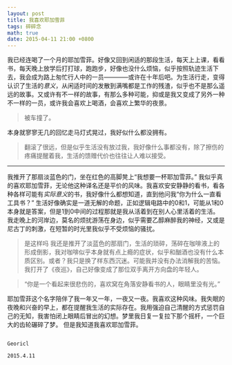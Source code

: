 ```yaml
---
layout: post
title: 我喜欢耶加雪菲
tags: 碎碎念
math: true
date: 2015-04-11 21:00 +0800
---
```


我已经连喝了一个月的耶加雪菲。好像又回到闲适的那段生活，每天上上课，看看书，每天晚上放学后打打球，跑跑步，好像也没什么烦恼，似乎按照轨迹生活下去，我会成为路上匆忙行人中的一员————或许在十年后吧。为生活行走，变得认识了生活的*意义*，从闲适时间的发散到满嘴都是工作的残渣，似乎也不是那么遥远的故事。又或许有不一样的故事，有那么多种可能，抑或是我又变成了另外一种不一样的一员，或许我会喜欢上喝酒，会喜欢上繁华的夜景。

> 被车撞了。

本身就寥寥无几的回忆走马灯式晃过，我好似什么都没拥有。
> 翻滚了很远，但是似乎生活没有放过我，我好像什么事都没有，除了擦伤的疼痛提醒着我，生活的馈赠代价也往往让人难以接受。
---
我推开了那扇淡蓝色的门，坐在红色的高脚凳上“我想要一杯耶加雪菲。”
我似乎真的喜欢耶加雪菲，无论他这种译名还是平价的风味。我喜欢安安静静的看书，看各种各样可能有*实际意义*的书，我好像什么都想知道，直到他问我“你为什么一直看工具书？”
生活好像确实是一道无解的命题，正如逻辑电路中的0和1，可能从1和0本身就是答案，但是1到0中间的过程那就是我从活着到在别人心里活着的生活。
我走晚上的河岸边，莫名的烦扰游荡在身边，似乎需要乙醇麻醉我的神经，又或是尼古丁的刺激，在短暂的时光里我似乎不受烦恼的骚扰。

> 是这样吗
我还是推开了淡蓝色的那扇门，生活的琐碎，荡碎在咖啡液上的形成倒影，我对咖啡似乎本身就有点上瘾的症状，似乎和酗酒也没有什么本质区别。或者？我只是换了样东西沉迷。可能我并没有办法消解我的苦恼。
我打开了《夜巡》，自己好像变成了那位双手离开方向盘的年轻人。

> “你是一个看起来很悲伤的，喜欢窝在角落安静看书的人，眼睛里没有光。”

耶加雪菲这个名字陪伴了我一年又一年，一夜又一夜。我喜欢这种风味。我失眠的夜晚和兴奋的早上，都在提醒我生活的实际存在。我用强迫自己清醒的方式惩罚自己的无知，我害怕闭上眼睛后冒出的幻想。梦里我日复一复拉下那个摇杆，一个巨大的齿轮碾碎了梦。
但是我知道我喜欢耶加雪菲。

                                                                                                      Georicl
                                                                                                      2015.4.11